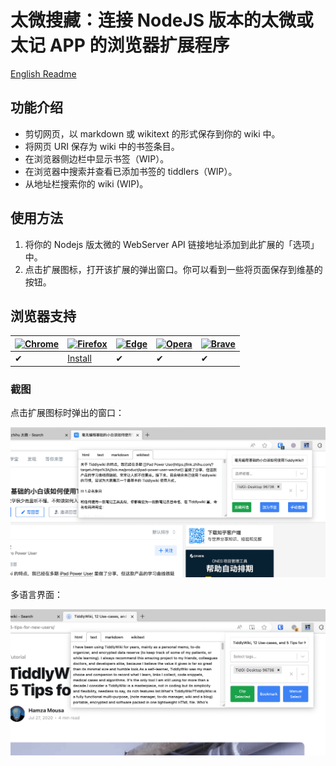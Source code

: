 # 太微搜藏：连接 NodeJS 版本的太微或太记 APP 的浏览器扩展程序

[English Readme](../README.md)

## 功能介绍

- 剪切网页，以 markdown 或 wikitext 的形式保存到你的 wiki 中。
- 将网页 URI 保存为 wiki 中的书签条目。
- 在浏览器侧边栏中显示书签（WIP）。
- 在浏览器中搜索并查看已添加书签的 tiddlers（WIP）。
- 从地址栏搜索你的 wiki (WIP)。

## 使用方法

1. 将你的 Nodejs 版太微的 WebServer API 链接地址添加到此扩展的「选项」中。
2. 点击扩展图标，打开该扩展的弹出窗口。你可以看到一些将页面保存到维基的按钮。

## 浏览器支持

| [![Chrome](https://raw.github.com/alrra/browser-logos/master/src/chrome/chrome_48x48.png)](/) | [![Firefox](https://raw.github.com/alrra/browser-logos/master/src/firefox/firefox_48x48.png)]([/](https://addons.mozilla.org/firefox/addon/tiddlywiki-collector/)) | [![Edge](https://raw.github.com/alrra/browser-logos/master/src/edge/edge_48x48.png)](/) | [![Opera](https://raw.github.com/alrra/browser-logos/master/src/opera/opera_48x48.png)](/) | [![Brave](https://raw.github.com/alrra/browser-logos/master/src/brave/brave_48x48.png)](/) |
| --------------------------------------------------------------------------------------------- | ------------------------------------------------------------------------------------------------------------------------------------------------------------------ | --------------------------------------------------------------------------------------- | ------------------------------------------------------------------------------------------ | ------------------------------------------------------------------------------------------ |
| ✔                                                                                             | [Install](https://addons.mozilla.org/firefox/addon/tiddlywiki-collector/)                                                                                          | ✔                                                                                       | ✔                                                                                          | ✔                                                                                          |

### 截图

点击扩展图标时弹出的窗口：

![./images/screenshot-popup-zh.png](./images/screenshot-popup-zh.png)

多语言界面：

![./images/screenshot-popup-en.png](./images/screenshot-popup-en.png)
